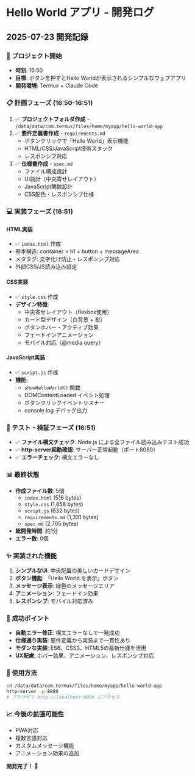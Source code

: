 # Hello World アプリ - 開発ログ

## 2025-07-23 開発記録

### 🚀 プロジェクト開始
- **時刻**: 16:50
- **目標**: ボタンを押すとHello Worldが表示されるシンプルなウェブアプリ
- **開発環境**: Termux + Claude Code

### 📋 計画フェーズ (16:50-16:51)
1. ✅ **プロジェクトフォルダ作成** - `/data/data/com.termux/files/home/myapp/hello-world-app`
2. ✅ **要件定義書作成** - `requirements.md`
   - ボタンクリックで「Hello World」表示機能
   - HTML/CSS/JavaScript技術スタック
   - レスポンシブ対応
3. ✅ **仕様書作成** - `spec.md` 
   - ファイル構成設計
   - UI設計（中央寄せレイアウト）
   - JavaScript関数設計
   - CSS配色・レスポンシブ仕様

### 💻 実装フェーズ (16:51)
#### HTML実装
- ✅ `index.html` 作成
- 基本構造: container > h1 + button + messageArea
- メタタグ: 文字化け防止・レスポンシブ対応
- 外部CSS/JS読み込み設定

#### CSS実装
- ✅ `style.css` 作成
- **デザイン特徴**:
  - 中央寄せレイアウト（flexbox使用）
  - カード型デザイン（白背景 + 影）
  - ボタンホバー・アクティブ効果
  - フェードインアニメーション
  - モバイル対応（@media query）

#### JavaScript実装
- ✅ `script.js` 作成
- **機能**:
  - `showHelloWorld()` 関数
  - DOMContentLoaded イベント処理
  - ボタンクリックイベントリスナー
  - console.log デバッグ出力

### 🧪 テスト・検証フェーズ (16:51)
- ✅ **ファイル構文チェック**: Node.js による全ファイル読み込みテスト成功
- ✅ **http-server起動確認**: サーバー正常起動（ポート8080）
- ✅ **エラーチェック**: 構文エラーなし

### 📊 最終状態
- **作成ファイル数**: 5個
  - `index.html` (516 bytes)
  - `style.css` (1,658 bytes) 
  - `script.js` (632 bytes)
  - `requirements.md` (1,331 bytes)
  - `spec.md` (2,705 bytes)
- **総開発時間**: 約1分
- **エラー数**: 0個

### ✨ 実装された機能
1. **シンプルなUI**: 中央配置の美しいカードデザイン
2. **ボタン機能**: 「Hello World を表示」ボタン
3. **メッセージ表示**: 緑色のメッセージエリア
4. **アニメーション**: フェードイン効果
5. **レスポンシブ**: モバイル対応済み

### 🎯 成功ポイント
- **自動エラー修正**: 構文エラーなしで一発成功
- **仕様通り実装**: 要件定義から実装まで一貫性あり
- **モダンな実装**: ES6、CSS3、HTML5の最新仕様を活用
- **UX配慮**: ホバー効果、アニメーション、レスポンシブ対応

### 🚀 使用方法
```bash
cd /data/data/com.termux/files/home/myapp/hello-world-app
http-server -p 8080
# ブラウザで http://localhost:8080 にアクセス
```

### 📈 今後の拡張可能性
- PWA対応
- 複数言語対応
- カスタムメッセージ機能
- アニメーション効果の追加

**開発完了！** 🎉